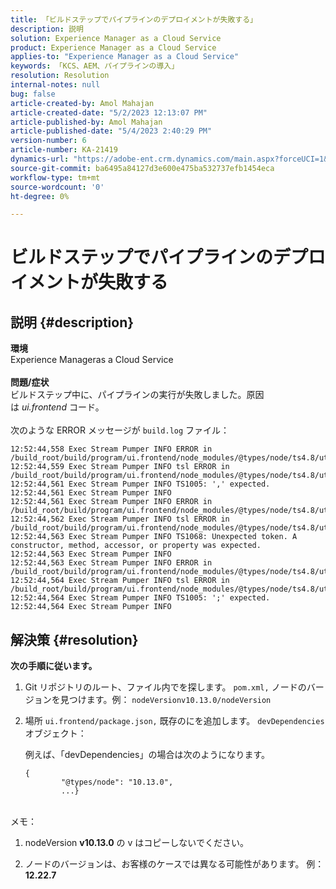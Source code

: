 ```yaml
---
title: 「ビルドステップでパイプラインのデプロイメントが失敗する」
description: 説明
solution: Experience Manager as a Cloud Service
product: Experience Manager as a Cloud Service
applies-to: "Experience Manager as a Cloud Service"
keywords: 「KCS、AEM、パイプラインの導入」
resolution: Resolution
internal-notes: null
bug: false
article-created-by: Amol Mahajan
article-created-date: "5/2/2023 12:13:07 PM"
article-published-by: Amol Mahajan
article-published-date: "5/4/2023 2:40:29 PM"
version-number: 6
article-number: KA-21419
dynamics-url: "https://adobe-ent.crm.dynamics.com/main.aspx?forceUCI=1&pagetype=entityrecord&etn=knowledgearticle&id=ffe00cb1-e2e8-ed11-a7c6-6045bd006149"
source-git-commit: ba6495a84127d3e600e475ba532737efb1454eca
workflow-type: tm+mt
source-wordcount: '0'
ht-degree: 0%

---
```


# ビルドステップでパイプラインのデプロイメントが失敗する

## 説明 {#description}

<b>環境</b>
<br>Experience Manageras a Cloud Service<br><br>
<b>問題/症状</b>
<br>ビルドステップ中に、パイプラインの実行が失敗しました。原因は *ui.frontend* コード。<br><br>
次のような ERROR メッセージが `build.log` ファイル：




```
12:52:44,558 Exec Stream Pumper INFO ERROR in /build_root/build/program/ui.frontend/node_modules/@types/node/ts4.8/util.d.ts
12:52:44,559 Exec Stream Pumper INFO tsl ERROR in /build_root/build/program/ui.frontend/node_modules/@types/node/ts4.8/util.d.ts(1485,42)
12:52:44,561 Exec Stream Pumper INFO TS1005: ',' expected.
12:52:44,561 Exec Stream Pumper INFO
12:52:44,561 Exec Stream Pumper INFO ERROR in /build_root/build/program/ui.frontend/node_modules/@types/node/ts4.8/util.d.ts
12:52:44,562 Exec Stream Pumper INFO tsl ERROR in /build_root/build/program/ui.frontend/node_modules/@types/node/ts4.8/util.d.ts(1485,44)
12:52:44,563 Exec Stream Pumper INFO TS1068: Unexpected token. A constructor, method, accessor, or property was expected.
12:52:44,563 Exec Stream Pumper INFO
12:52:44,563 Exec Stream Pumper INFO ERROR in /build_root/build/program/ui.frontend/node_modules/@types/node/ts4.8/util.d.ts
12:52:44,564 Exec Stream Pumper INFO tsl ERROR in /build_root/build/program/ui.frontend/node_modules/@types/node/ts4.8/util.d.ts(1485,57)
12:52:44,564 Exec Stream Pumper INFO TS1005: ';' expected.
12:52:44,564 Exec Stream Pumper INFO
```



## 解決策 {#resolution}

<b>次の手順に従います。</b>
1. Git リポジトリのルート、ファイル内でを探します。 `pom.xml,` ノードのバージョンを見つけます。例： `nodeVersionv10.13.0/nodeVersion`


2. 場所 `ui.frontend/package.json,` 既存のにを追加します。 `devDependencies` オブジェクト：

   例えば、「devDependencies」の場合は次のようになります。


   ```
   {
           "@types/node": "10.13.0",
           ...}
   ```



<br>メモ：<br>


1. nodeVersion <b>v10.13.0</b> の v はコピーしないでください。


2. ノードのバージョンは、お客様のケースでは異なる可能性があります。 例： <b>12.22.7</b>

